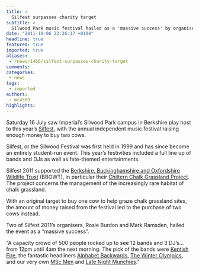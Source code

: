 ```yaml
---
title: >
  Silfest surpasses charity target
subtitle: >
  Silwood Park music festival hailed as a 'massive success' by organisers
date: "2011-10-06 23:26:17 +0100"
headline: true
featured: true
imported: true
aliases:
 - /news/1466/silfest-surpasses-charity-target
comments:
categories:
 - news
tags:
 - imported
authors:
 - mc4509
highlights:
---
```


Saturday 16 July saw Imperial’s Silwood Park campus in Berkshire play host to this year’s [Silfest](http://silfest.co.uk/), with the annual independent music festival raising enough money to buy two cows.

Silfest, or the Silwood Festival was first held in 1999 and has since become an entirely student-run event. This year’s festivities included a full line up of bands and DJs as well as fete-themed entertainments.

Silfest 2011 supported the [Berkshire, Buckinghamshire and Oxfordshire Wildlife Trust](http://www.bbowt.org.uk/) (BBOWT), in particular their [Chiltern Chalk Grassland Project](http://www.wren.org.uk/projects/chilterns-chalk-grasslands-project). The project concerns the management of the increasingly rare habitat of chalk grassland.

With an original target to buy one cow to help graze chalk grassland sites, the amount of money raised from the festival led to the purchase of two cows instead.

Two of Silfest 2011’s organisers, Rosie Burdon and Mark Ramsden, hailed the event as a “massive success”.

“A capacity crowd of 500 people rocked up to see 12 bands and 3 DJ’s… from 12pm until 4am the next morning. The pick of the bands were [Kentish Fire](http://www.kentishfire.co.uk/), the fantastic headliners [Alphabet Backwards](http://alphabetbackwards.net/), [The Winter Olympics](http://www.myspace.com/winterolympics), and our very own [MSc Men](http://silfest.co.uk/?page_id=726) and [Late Night Munchies](http://silfest.co.uk/?page_id=812).”
